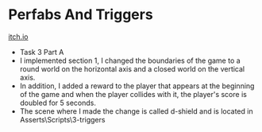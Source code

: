 # Perfabs And Triggers
[itch.io](https://alon5564.itch.io/prefabs-and-triggers)

* Task 3 Part A
* I implemented section 1, I changed the boundaries of the game to a round world on the horizontal axis and a closed world on the vertical axis.
* In addition, I added a reward to the player that appears at the beginning of the game and when the player collides with it, the player's score is doubled for 5 seconds.
* The scene where I made the change is called d-shield and is located in Asserts\Scripts\3-triggers

